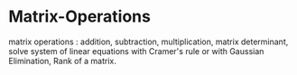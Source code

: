 # Matrix-Operations
matrix operations : addition, subtraction, multiplication, matrix determinant, solve system of linear equations with Cramer's rule or with Gaussian Elimination, Rank of a matrix. 
